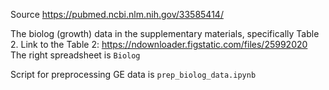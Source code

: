 Source https://pubmed.ncbi.nlm.nih.gov/33585414/

The biolog (growth) data in the supplementary materials, specifically Table 2.
Link to the Table 2: https://ndownloader.figstatic.com/files/25992020
The right spreadsheet is `Biolog`

Script for preprocessing GE data is `prep_biolog_data.ipynb`
